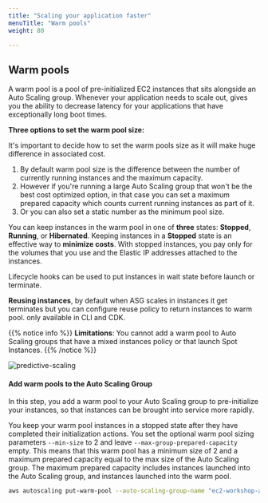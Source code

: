 ```yaml
---
title: "Scaling your application faster"
menuTitle: "Warm pools"
weight: 80

---
```


## Warm pools

A warm pool is a pool of pre-initialized EC2 instances that sits alongside an Auto Scaling group. Whenever your application needs to scale out, gives you the ability to decrease latency for your applications that have exceptionally long boot times.

**Three options to set the warm pool size:**

It's important to decide how to set the warm pools size as it will make huge difference in associated cost.

1. By default warm pool size is the difference between the number of currently running instances and the maximum capacity.
2. However if you're running a large Auto Scaling group that won't be the best cost optimized option, in that case you can set a maximum prepared capacity which counts current running instances as part of it.
3. Or you can also set a static number as the minimum pool size.

You can keep instances in the warm pool in one of **three** states: **Stopped**, **Running**, or **Hibernated**.
Keeping instances in a **Stopped** state is an effective way to **minimize costs**. With stopped instances, you pay only for the volumes that you use and the Elastic IP addresses attached to the instances.

Lifecycle hooks can be used to put instances in wait state before launch or terminate.

**Reusing instances**, by default when ASG scales in instances it get terminates but you can configure reuse policy to return instances to warm pool. only available in CLI and CDK.

{{% notice info %}}
**Limitations**:
You cannot add a warm pool to Auto Scaling groups that have a mixed instances policy or that launch Spot Instances.
{{% /notice %}}

![predictive-scaling](/images/efficient-and-resilient-ec2-auto-scaling/warm-pools-lifecycle-diagram.png)

#### Add warm pools to the Auto Scaling Group

In this step, you add a warm pool to your Auto Scaling group to pre-initialize your instances, so that instances can be brought into service more rapidly.

You keep your warm pool instances in a stopped state after they have completed their initialization actions. You set the optional warm pool sizing parameters `--min-size` to 2 and leave `--max-group-prepared-capacity` empty. This means that this warm pool has a minimum size of 2 and a maximum prepared capacity equal to the max size of the Auto Scaling group. The maximum prepared capacity includes instances launched into the Auto Scaling group, and instances launched into the warm pool.

```bash
aws autoscaling put-warm-pool --auto-scaling-group-name "ec2-workshop-asg" --pool-state Stopped --min-size 2
```